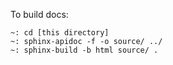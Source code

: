 To build docs:

```
~: cd [this directory]
~: sphinx-apidoc -f -o source/ ../
~: sphinx-build -b html source/ .

